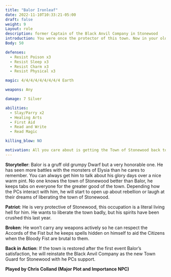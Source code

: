 ```yaml
---
title: "Balor Ironleaf"
date: 2022-11-10T10:33:21-05:00
draft: false
weight: 9
Layout: role
description: former Captain of the Black Anvil Company in Stonewood
introduction: You were once the protector of this town. Now in your olden age you are not the Dwarf you once were. Before you would have died before these filthy Bloody Fist scum plagued your walls. But your life has been hard since the occupation set in and the execution of the Black Anvil Company, more importantly the grim executions of you friends.
Body: 50

defenses: 
  - Resist Poison x3
  - Resist Sleep x3
  - Resist Charm x3
  - Resist Physical x3

magic: 4/4/4/4/4/4/4/4/4 Earth

weapons: Any

damage: 7 Silver

abilities: 
  - Slay/Parry x2
  - Healing Arts
  - First Aid
  - Read and Write
  - Read Magic

killing_blow: NO 

motivation: All you care about is getting the Town of Stonewood back together again from the Bloody Fist. You age and wounds make it hard to fight and move anymore but you kept this town safe for many moons. You will aid the adventurers with the 10 buildings that must be reclaimed to get the town back in control and away from the Bloody Fists schemes
---
```




**Storyteller**: Balor is a gruff old grumpy Dwarf but a very honorable one. He has seen more battles with the monsters of Elysia than he cares to remember. You can always get him to talk about his glory days over a nice warm pint. No one knows the town of Stonewood better than Balor, he keeps tabs on everyone for the greater good of the town. Depending how the PCs interact with him, he will start to open up about rebellion or laugh at their dreams of liberating the town of Stonewood.

**Patriot**: He is very protective of Stonewood, this occupation is a literal living hell for him. He wants to liberate the town badly, but his spirits have been crushed this last year.

**Broken**: He won’t carry any weapons actively so he can respect the Accords of the Fist but he keeps spells hidden on himself to aid the Citizens when the Bloody Fist are brutal to them.

**Back in Action**: If the town is restored after the first event Balor’s satisfaction, he will reinstate the Black Anvil Company as the new Town Guard for Stonewood with he PCs support.

**Played by Chris Colland (Major Plot and Importance NPC)**

